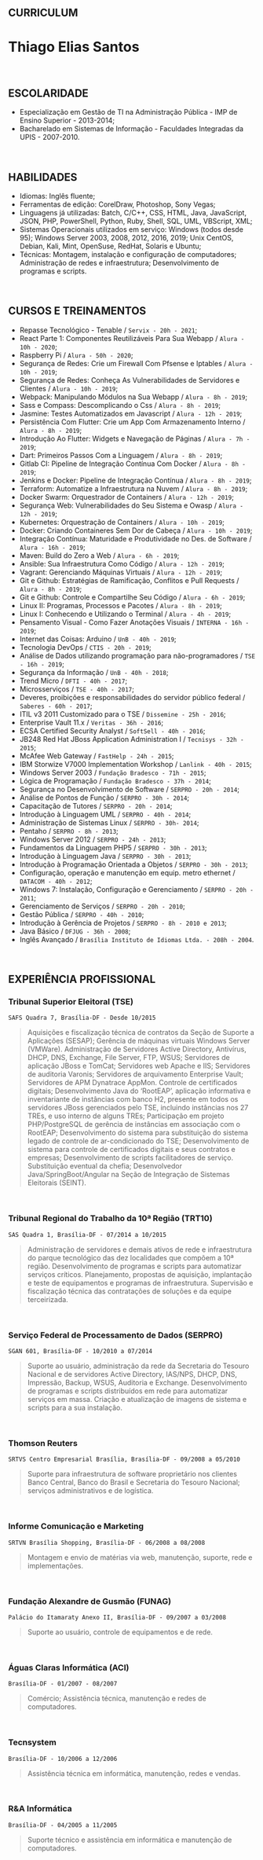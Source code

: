 ## CURRICULUM
# Thiago Elias Santos

<br>

## ESCOLARIDADE
- Especialização em Gestão de TI na Administração Pública - IMP de Ensino Superior - 2013-2014;
- Bacharelado em Sistemas de Informação - Faculdades Integradas da UPIS - 2007-2010.

<br>

## HABILIDADES
- Idiomas: Inglês fluente;
- Ferramentas de edição: CorelDraw, Photoshop, Sony Vegas; 
- Linguagens já utilizadas: Batch, C/C++, CSS, HTML, Java, JavaScript, JSON, PHP, PowerShell, Python, Ruby, Shell, SQL, UML, VBScript, XML;
- Sistemas Operacionais utilizados em serviço: Windows (todos desde 95); Windows Server 2003, 2008, 2012, 2016, 2019; Unix CentOS, Debian, Kali, Mint, OpenSuse, RedHat, Solaris e Ubuntu;
- Técnicas: Montagem, instalação e configuração de computadores; Administração de redes e infraestrutura; Desenvolvimento de programas e scripts.

<br>

## CURSOS E TREINAMENTOS
- Repasse Tecnológico - Tenable / `Servix - 20h - 2021`;
- React Parte 1: Componentes Reutilizáveis Para Sua Webapp / `Alura - 10h - 2020`;
- Raspberry Pi / `Alura - 50h - 2020`;
- Segurança de Redes: Crie um Firewall Com Pfsense e Iptables / `Alura - 10h - 2019`;
- Segurança de Redes: Conheça As Vulnerabilidades de Servidores e Clientes / `Alura - 10h - 2019`;
- Webpack: Manipulando Módulos na Sua Webapp / `Alura - 8h - 2019`;
- Sass e Compass: Descomplicando o Css / `Alura - 8h - 2019`;
- Jasmine: Testes Automatizados em Javascript / `Alura - 12h - 2019`;
- Persistência Com Flutter: Crie um App Com Armazenamento Interno / `Alura - 8h - 2019`;
- Introdução Ao Flutter: Widgets e Navegação de Páginas / `Alura - 7h - 2019`;
- Dart: Primeiros Passos Com a Linguagem / `Alura - 8h - 2019`;
- Gitlab CI: Pipeline de Integração Contínua Com Docker / `Alura - 8h - 2019`;
- Jenkins e Docker: Pipeline de Integração Contínua / `Alura - 8h - 2019`;
- Terraform: Automatize a Infraestrutura na Nuvem / `Alura - 8h - 2019`;
- Docker Swarm: Orquestrador de Containers / `Alura - 12h - 2019`;
- Segurança Web: Vulnerabilidades do Seu Sistema e Owasp / `Alura - 12h - 2019`;
- Kubernetes: Orquestração de Containers / `Alura - 10h - 2019`;
- Docker: Criando Containeres Sem Dor de Cabeça / `Alura - 10h - 2019`;
- Integração Contínua: Maturidade e Produtividade no Des. de Software / `Alura - 16h - 2019`;
- Maven: Build do Zero a Web / `Alura - 6h - 2019`;
- Ansible: Sua Infraestrutura Como Código / `Alura - 12h - 2019`;
- Vagrant: Gerenciando Máquinas Virtuais / `Alura - 12h - 2019`;
- Git e Github: Estratégias de Ramificação, Conflitos e Pull Requests / `Alura - 8h - 2019`;
- Git e Github: Controle e Compartilhe Seu Código / `Alura - 6h - 2019`;
- Linux II: Programas, Processos e Pacotes / `Alura - 8h - 2019`;
- Linux I: Conhecendo e Utilizando o Terminal / `Alura - 4h - 2019`;
- Pensamento Visual - Como Fazer Anotações Visuais / `INTERNA - 16h - 2019`;
- Internet das Coisas: Arduino / `UnB - 40h - 2019`;
- Tecnologia DevOps / `CTIS - 20h - 2019`;
- Análise de Dados utilizando programação para não-programadores / `TSE - 16h - 2019`;
- Segurança da Informação / `UnB - 40h - 2018`;
- Trend Micro / `DFTI - 40h - 2017`;
- Microsserviços / `TSE - 40h - 2017`;
- Deveres, proibições e responsabilidades do servidor público federal / `Saberes - 60h - 2017`;
- ITIL v3 2011 Customizado para o TSE / `Dissemine - 25h - 2016`;
- Enterprise Vault 11.x / `Veritas - 36h - 2016`;
- ECSA Certified Security Analyst / `SoftSell - 40h - 2016`;
- JB248 Red Hat JBoss Application Administration I / `Tecnisys - 32h - 2015`;
- McAfee Web Gateway / `FastHelp - 24h - 2015`;
- IBM Storwize V7000 Implementation Workshop / `Lanlink - 40h - 2015`;
- Windows Server 2003 / `Fundação Bradesco - 71h - 2015`;
- Lógica de Programação / `Fundação Bradesco - 37h - 2014`;
- Segurança no Desenvolvimento de Software / `SERPRO - 20h - 2014`;
- Análise de Pontos de Função / `SERPRO - 30h - 2014`;
- Capacitação de Tutores / `SERPRO - 20h - 2014`;
- Introdução à Linguagem UML / `SERPRO - 40h - 2014`;
- Administração de Sistemas Linux / `SERPRO - 30h- 2014`;
- Pentaho / `SERPRO - 8h - 2013`;
- Windows Server 2012 / `SERPRO - 24h - 2013`;
- Fundamentos da Linguagem PHP5 / `SERPRO - 30h - 2013`;
- Introdução à Linguagem Java / `SERPRO - 30h - 2013`;
- Introdução à Programação Orientada a Objetos / `SERPRO - 30h - 2013`;
- Configuração, operação e manutenção em equip. metro ethernet / `DATACOM - 40h - 2012`;
- Windows 7: Instalação, Configuração e Gerenciamento / `SERPRO - 20h - 2011`;
- Gerenciamento de Serviços / `SERPRO - 20h - 2010`;
- Gestão Pública / `SERPRO - 40h - 2010`;
- Introdução à Gerência de Projetos / `SERPRO - 8h - 2010 e 2013`;
- Java Básico / `DFJUG - 36h - 2008`;
- Inglês Avançado / `Brasília Instituto de Idiomas Ltda. - 208h - 2004`.

<br>

## EXPERIÊNCIA PROFISSIONAL
### Tribunal Superior Eleitoral (TSE)  
`SAFS Quadra 7, Brasília-DF - Desde 10/2015`
> Aquisições e fiscalização técnica de contratos da Seção de Suporte a Aplicações (SESAP); Gerência de máquinas virtuais Windows Server (VMWare). Administração de Servidores Active Directory, Antivírus, DHCP, DNS, Exchange, File Server, FTP, WSUS; Servidores de aplicação JBoss e TomCat; Servidores web Apache e IIS; Servidores de auditoria Varonis; Servidores de arquivamento Enterprise Vault; Servidores de APM Dynatrace AppMon. Controle de certificados digitais; Desenvolvimento Java do ‘RootEAP’, aplicação informativa e inventariante de instâncias com banco H2, presente em todos os servidores JBoss gerenciados pelo TSE, incluindo instâncias nos 27 TREs, e uso interno de alguns TREs; Participação em projeto PHP/PostgreSQL de gerência de instâncias em associação com o RootEAP; Desenvolvimento do sistema para substituição do sistema legado de controle de ar-condicionado do TSE; Desenvolvimento de sistema para controle de certificados digitais e seus contratos e empresas; Desenvolvimento de scripts facilitadores de serviço. Substituição eventual da chefia; Desenvolvedor Java/SpringBoot/Angular na Seção de Integração de Sistemas Eleitorais (SEINT).

<br>

### Tribunal Regional do Trabalho da 10ª Região (TRT10)  
`SAS Quadra 1, Brasília-DF - 07/2014 a 10/2015`
> Administração de servidores e demais ativos de rede e infraestrutura do parque tecnológico das dez localidades que compõem a 10ª região. Desenvolvimento de programas e scripts para automatizar serviços críticos. Planejamento, propostas de aquisição, implantação e teste de equipamentos e programas de infraestrutura. Supervisão e fiscalização técnica das contratações de soluções e da equipe terceirizada.

<br>

### Serviço Federal de Processamento de Dados (SERPRO)  
`SGAN 601, Brasília-DF - 10/2010 a 07/2014`
> Suporte ao usuário, administração da rede da Secretaria do Tesouro Nacional e de servidores Active Directory, IAS/NPS, DHCP, DNS, Impressão, Backup, WSUS, Auditoria e Exchange. Desenvolvimento de programas e scripts distribuídos em rede para automatizar serviços em massa. Criação e atualização de imagens de sistema e scripts para a sua instalação.

<br>

### Thomson Reuters  
`SRTVS Centro Empresarial Brasília, Brasília-DF - 09/2008 a 05/2010`
> Suporte para infraestrutura de software proprietário nos clientes Banco Central, Banco do Brasil e Secretaria do Tesouro Nacional; serviços administrativos e de logística.

<br>

### Informe Comunicação e Marketing  
`SRTVN Brasília Shopping, Brasília-DF - 06/2008 a 08/2008`
> Montagem e envio de matérias via web, manutenção, suporte, rede e implementações.

<br>

### Fundação Alexandre de Gusmão (FUNAG)  
`Palácio do Itamaraty Anexo II, Brasília-DF - 09/2007 a 03/2008`
> Suporte ao usuário, controle de equipamentos e de rede.

<br>

### Águas Claras Informática (ACI)  
`Brasília-DF - 01/2007 - 08/2007`
> Comércio; Assistência técnica, manutenção e redes de computadores.

<br>

### Tecnsystem  
`Brasília-DF - 10/2006 a 12/2006`
> Assistência técnica em informática, manutenção, redes e vendas.

<br>

### R&A Informática  
`Brasília-DF - 04/2005 a 11/2005`
> Suporte técnico e assistência em informática e manutenção de computadores.

<br>

